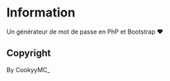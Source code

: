 # Information

Un générateur de mot de passe en PhP et Bootstrap :heart:


## Copyright 

By CookyyMC_

